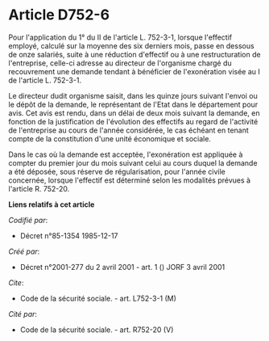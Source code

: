 # Article D752-6

Pour l'application du 1° du II de l'article L. 752-3-1, lorsque l'effectif employé, calculé sur la moyenne des six derniers
mois, passe en dessous de onze salariés, suite à une réduction d'effectif ou à une restructuration de l'entreprise, celle-ci
adresse au directeur de l'organisme chargé du recouvrement une demande tendant à bénéficier de l'exonération visée au I de
l'article L. 752-3-1.

Le directeur dudit organisme saisit, dans les quinze jours suivant l'envoi ou le dépôt de la demande, le représentant de
l'Etat dans le département pour avis. Cet avis est rendu, dans un délai de deux mois suivant la demande, en fonction de la
justification de l'évolution des effectifs au regard de l'activité de l'entreprise au cours de l'année considérée, le cas
échéant en tenant compte de la constitution d'une unité économique et sociale.

Dans le cas où la demande est acceptée, l'exonération est appliquée à compter du premier jour du mois suivant celui au cours
duquel la demande a été déposée, sous réserve de régularisation, pour l'année civile concernée, lorsque l'effectif est
déterminé selon les modalités prévues à l'article R. 752-20.

**Liens relatifs à cet article**

_Codifié par_:

  - Décret n°85-1354 1985-12-17

_Créé par_:

  - Décret n°2001-277 du 2 avril 2001 - art. 1 () JORF 3 avril 2001

_Cite_:

  - Code de la sécurité sociale. - art. L752-3-1 (M)

_Cité par_:

  - Code de la sécurité sociale. - art. R752-20 (V)

